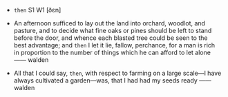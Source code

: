 - `then` S1 W1 [ðɛn]



-  An afternoon sufficed to lay out the land into orchard, woodlot, and pasture, and to decide what fine oaks or pines should be left to stand before the door, and whence each blasted tree could be seen to the best advantage; and `then` I let it lie, fallow, perchance, for a man is rich in proportion to the number of things which he can afford to let alone —— walden

- All that I could say, `then`, with respect to farming on a large scale﻿—I have always cultivated a garden﻿—was, that I had had my seeds ready —— walden